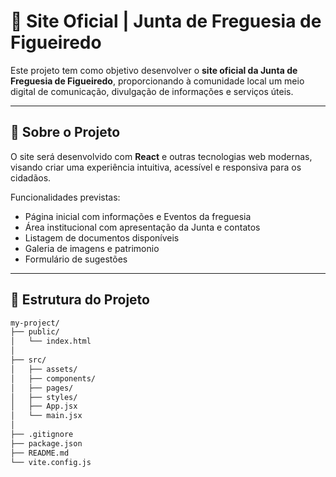 # 🌿 Site Oficial | Junta de Freguesia de Figueiredo

Este projeto tem como objetivo desenvolver o **site oficial da Junta de Freguesia de Figueiredo**, proporcionando à comunidade local um meio digital de comunicação, divulgação de informações e serviços úteis.

---

## 📌 Sobre o Projeto

O site será desenvolvido com **React** e outras tecnologias web modernas, visando criar uma experiência intuitiva, acessível e responsiva para os cidadãos.

Funcionalidades previstas:
- Página inicial com informações e Eventos da freguesia
- Área institucional com apresentação da Junta e contatos
- Listagem de documentos disponíveis
- Galeria de imagens e patrimonio 
- Formulário de sugestões

---

## 📁 Estrutura do Projeto

```bash
my-project/
├── public/
│   └── index.html
│
├── src/
│   ├── assets/
│   ├── components/
│   ├── pages/
│   ├── styles/
│   ├── App.jsx
│   └── main.jsx
│
├── .gitignore
├── package.json
├── README.md
└── vite.config.js
